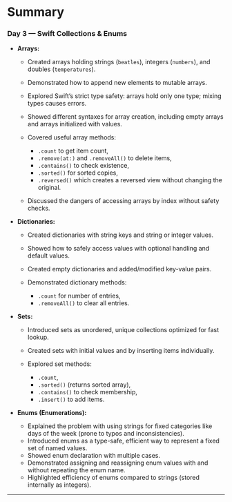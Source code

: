 # Summary

### Day 3 — Swift Collections & Enums

* **Arrays:**

  * Created arrays holding strings (`beatles`), integers (`numbers`), and doubles (`temperatures`).
  * Demonstrated how to append new elements to mutable arrays.
  * Explored Swift’s strict type safety: arrays hold only one type; mixing types causes errors.
  * Showed different syntaxes for array creation, including empty arrays and arrays initialized with values.
  * Covered useful array methods:

    * `.count` to get item count,
    * `.remove(at:)` and `.removeAll()` to delete items,
    * `.contains()` to check existence,
    * `.sorted()` for sorted copies,
    * `.reversed()` which creates a reversed view without changing the original.
  * Discussed the dangers of accessing arrays by index without safety checks.

* **Dictionaries:**

  * Created dictionaries with string keys and string or integer values.
  * Showed how to safely access values with optional handling and default values.
  * Created empty dictionaries and added/modified key-value pairs.
  * Demonstrated dictionary methods:

    * `.count` for number of entries,
    * `.removeAll()` to clear all entries.

* **Sets:**

  * Introduced sets as unordered, unique collections optimized for fast lookup.
  * Created sets with initial values and by inserting items individually.
  * Explored set methods:

    * `.count`,
    * `.sorted()` (returns sorted array),
    * `.contains()` to check membership,
    * `.insert()` to add items.

* **Enums (Enumerations):**

  * Explained the problem with using strings for fixed categories like days of the week (prone to typos and inconsistencies).
  * Introduced enums as a type-safe, efficient way to represent a fixed set of named values.
  * Showed enum declaration with multiple cases.
  * Demonstrated assigning and reassigning enum values with and without repeating the enum name.
  * Highlighted efficiency of enums compared to strings (stored internally as integers).

---

